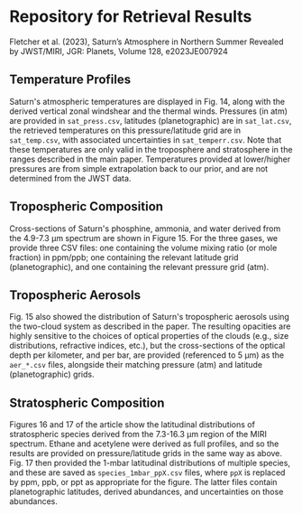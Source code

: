 # Repository for Retrieval Results
Fletcher et al. (2023), Saturn’s Atmosphere in Northern Summer Revealed by JWST/MIRI, JGR: Planets, Volume 128, e2023JE007924

## Temperature Profiles
Saturn's atmospheric temperatures are displayed in Fig. 14, along with the derived vertical zonal windshear and the thermal winds.  Pressures (in atm) are provided in `sat_press.csv`, latitudes (planetographic) are in `sat_lat.csv`, the retrieved temperatures on this pressure/latitude grid are in `sat_temp.csv`, with associated uncertainties in `sat_temperr.csv`.  Note that these temperatures are only valid in the troposphere and stratosphere in the ranges described in the main paper.  Temperatures provided at lower/higher pressures are from simple extrapolation back to our prior, and are not determined from the JWST data.

## Tropospheric Composition
Cross-sections of Saturn's phosphine, ammonia, and water derived from the 4.9-7.3 µm spectrum are shown in Figure 15.  For the three gases, we provide three CSV files:  one containing the volume mixing ratio (or mole fraction) in ppm/ppb; one containing the relevant latitude grid (planetographic), and one containing the relevant pressure grid (atm).

## Tropospheric Aerosols
Fig. 15 also showed the distribution of Saturn's tropospheric aerosols using the two-cloud system as described in the paper.  The resulting opacities are highly sensitive to the choices of optical properties of the clouds (e.g., size distributions, refractive indices, etc.), but the cross-sections of the optical depth per kilometer, and per bar, are provided (referenced to 5 µm) as the `aer_*.csv` files, alongside their matching pressure (atm) and latitude (planetographic) grids.

## Stratospheric Composition
Figures 16 and 17 of the article show the latitudinal distributions of stratospheric species derived from the 7.3-16.3 µm region of the MIRI spectrum.  Ethane and acetylene were derived as full profiles, and so the results are provided on pressure/latitude grids in the same way as above.  Fig. 17 then provided the 1-mbar latitudinal distributions of multiple species, and these are saved as `species_1mbar_ppX.csv` files, where `ppX` is replaced by ppm, ppb, or ppt as appropriate for the figure.  The latter files contain planetographic latitudes, derived abundances, and uncertainties on those abundances.
